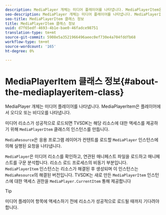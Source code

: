 ```yaml
---
description: MediaPlayer 개체는 미디어 플레이어를 나타냅니다. MediaPlayerItem은 플레이어에서 오디오 또는 비디오를 나타냅니다.
seo-description: MediaPlayer 개체는 미디어 플레이어를 나타냅니다. MediaPlayerItem은 플레이어에서 오디오 또는 비디오를 나타냅니다.
seo-title: MediaPlayerItem 클래스 정보
title: MediaPlayerItem 클래스 정보
uuid: d7f65edf-4693-4b1e-bae0-46fadce98751
translation-type: tm+mt
source-git-commit: 5908e5a3521966496aeec0ef730e4a704fddfb68
workflow-type: tm+mt
source-wordcount: '165'
ht-degree: 0%

---
```



# MediaPlayerItem 클래스 정보{#about-the-mediaplayeritem-class}

MediaPlayer 개체는 미디어 플레이어를 나타냅니다. MediaPlayerItem은 플레이어에서 오디오 또는 비디오를 나타냅니다.

미디어 리소스가 성공적으로 로드되면 TVSDK는 해당 리소스에 대한 액세스를 제공하기 위해 `MediaPlayerItem` 클래스의 인스턴스를 만듭니다.

`MediaResource`은 응용 프로그램 레이어가 컨텐트를 로드할 `MediaPlayer` 인스턴스에 의해 실행된 요청을 나타냅니다.

`MediaPlayer`은 미디어 리소스를 확인하고, 연관된 매니페스트 파일을 로드하고 매니페스트를 구문 분석합니다. 리소스 로드 프로세스의 비동기 부분입니다. `MediaPlayerItem` 인스턴스는 리소스가 해결된 후 생성되며 이 인스턴스는 `MediaResource`의 해결된 버전입니다. TVSDK는 새로 만든 `MediaPlayerItem` 인스턴스에 대한 액세스 권한을 `MediaPlayer.CurrentItem` 통해 제공합니다

>[!TIP]
>
>미디어 플레이어 항목에 액세스하기 전에 리소스가 성공적으로 로드될 때까지 기다려야 합니다.

